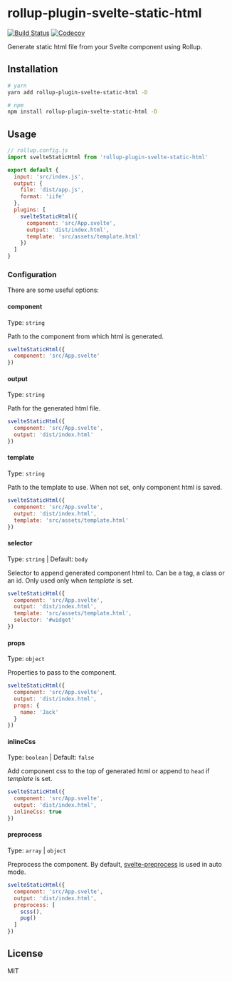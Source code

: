 # rollup-plugin-svelte-static-html

[![Build Status](https://travis-ci.org/vladshcherbin/rollup-plugin-svelte-static-html.svg?branch=master)](https://travis-ci.org/vladshcherbin/rollup-plugin-svelte-static-html)
[![Codecov](https://codecov.io/gh/vladshcherbin/rollup-plugin-svelte-static-html/branch/master/graph/badge.svg)](https://codecov.io/gh/vladshcherbin/rollup-plugin-svelte-static-html)

Generate static html file from your Svelte component using Rollup.

## Installation

```bash
# yarn
yarn add rollup-plugin-svelte-static-html -D

# npm
npm install rollup-plugin-svelte-static-html -D
```

## Usage

```js
// rollup.config.js
import svelteStaticHtml from 'rollup-plugin-svelte-static-html'

export default {
  input: 'src/index.js',
  output: {
    file: 'dist/app.js',
    format: 'iife'
  },
  plugins: [
    svelteStaticHtml({
      component: 'src/App.svelte',
      output: 'dist/index.html',
      template: 'src/assets/template.html'
    })
  ]
}
```

### Configuration

There are some useful options:

#### component

Type: `string`

Path to the component from which html is generated.

```js
svelteStaticHtml({
  component: 'src/App.svelte'
})
```

#### output

Type: `string`

Path for the generated html file.

```js
svelteStaticHtml({
  component: 'src/App.svelte',
  output: 'dist/index.html'
})
```

#### template

Type: `string`

Path to the template to use. When not set, only component html is saved.

```js
svelteStaticHtml({
  component: 'src/App.svelte',
  output: 'dist/index.html',
  template: 'src/assets/template.html'
})
```

#### selector

Type: `string` | Default: `body`

Selector to append generated component html to. Can be a tag, a class or an id. Only used only when *template* is set.

```js
svelteStaticHtml({
  component: 'src/App.svelte',
  output: 'dist/index.html',
  template: 'src/assets/template.html',
  selector: '#widget'
})
```

#### props

Type: `object`

Properties to pass to the component.

```js
svelteStaticHtml({
  component: 'src/App.svelte',
  output: 'dist/index.html',
  props: {
    name: 'Jack'
  }
})
```

#### inlineCss

Type: `boolean` | Default: `false`

Add component css to the top of generated html or append to `head` if *template* is set.

```js
svelteStaticHtml({
  component: 'src/App.svelte',
  output: 'dist/index.html',
  inlineCss: true
})
```

#### preprocess

Type: `array` | `object`

Preprocess the component. By default, [svelte-preprocess](https://github.com/kaisermann/svelte-preprocess) is used in auto mode.

```js
svelteStaticHtml({
  component: 'src/App.svelte',
  output: 'dist/index.html',
  preprocess: [
    scss(),
    pug()
  ]
})
```

## License

MIT
